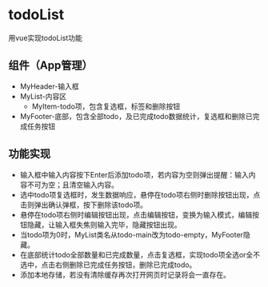 # todoList
用vue实现todoList功能

## 组件（App管理）
* MyHeader-输入框
* MyList-内容区
  * MyItem-todo项，包含复选框，标签和删除按钮
* MyFooter-底部，包含全部todo，及已完成todo数据统计，复选框和删除已完成任务按钮

## 功能实现
* 输入框中输入内容按下Enter后添加todo项，若内容为空则弹出提醒：输入内容不可为空；且清空输入内容。
* 选中todo项复选框时，发生数据响应，悬停在todo项右侧时删除按钮出现，点击则弹出确认弹框，按下删除该todo项。
* 悬停在todo项右侧时编辑按钮出现，点击编辑按钮，变换为输入模式，编辑按钮隐藏，让输入框失焦则输入完毕，隐藏按钮出现。
* 当todo项为0时，MyList类名从todo-main改为todo-empty，MyFooter隐藏。
* 在底部统计todo全部数量和已完成数量，点击复选框，实现todo项全选or全不选中，点击右侧删除已完成任务按钮，删除已完成todo。
* 添加本地存储，若没有清除缓存再次打开网页时记录将会一直存在。
